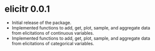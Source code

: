 # elicitr 0.0.1

* Initial release of the package.
* Implemented functions to add, get, plot, sample, and aggregate data from elicitations of continuous variables.
* Implemented functions to add, get, plot, sample, and aggregate data from elicitations of categorical variables.
